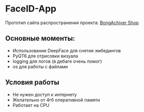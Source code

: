 # FaceID-App

Прототип сайта распространения проекта: [BongAchiver Shop](http://91.184.241.80:5000/)

## Основные моменты:
  - Использование DeepFace для снятия эмбедингов
  - PyQT6 для отрисовки визуала
  - logging для логов (в дебаге очень помог)
  - os для работы с файлами

## Условия работы
  - Не нужен доступ к интернету
  - Желательно от 4гб оперативной памяти
  - Работает на CPU
